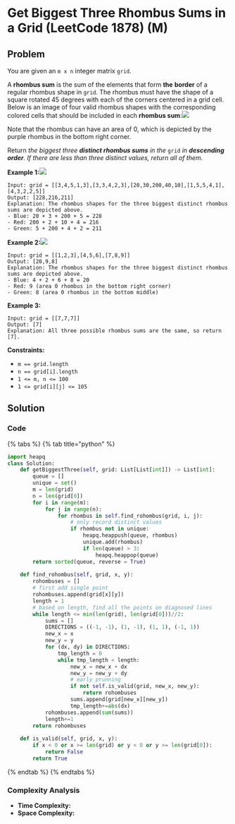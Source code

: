 # Get Biggest Three Rhombus Sums in a Grid (LeetCode 1878) (M)

## Problem

You are given an `m x n` integer matrix `grid`​​​.

A **rhombus sum** is the sum of the elements that form **the** **border** of a regular rhombus shape in `grid`​​​. The rhombus must have the shape of a square rotated 45 degrees with each of the corners centered in a grid cell. Below is an image of four valid rhombus shapes with the corresponding colored cells that should be included in each **rhombus sum**:![](https://assets.leetcode.com/uploads/2021/04/23/pc73-q4-desc-2.png)

Note that the rhombus can have an area of 0, which is depicted by the purple rhombus in the bottom right corner.

Return _the biggest three **distinct rhombus sums** in the_ `grid` _in **descending order**. If there are less than three distinct values, return all of them_.

**Example 1:**![](https://assets.leetcode.com/uploads/2021/04/23/pc73-q4-ex1.png)

```
Input: grid = [[3,4,5,1,3],[3,3,4,2,3],[20,30,200,40,10],[1,5,5,4,1],[4,3,2,2,5]]
Output: [228,216,211]
Explanation: The rhombus shapes for the three biggest distinct rhombus sums are depicted above.
- Blue: 20 + 3 + 200 + 5 = 228
- Red: 200 + 2 + 10 + 4 = 216
- Green: 5 + 200 + 4 + 2 = 211
```

**Example 2:**![](https://assets.leetcode.com/uploads/2021/04/23/pc73-q4-ex2.png)

```
Input: grid = [[1,2,3],[4,5,6],[7,8,9]]
Output: [20,9,8]
Explanation: The rhombus shapes for the three biggest distinct rhombus sums are depicted above.
- Blue: 4 + 2 + 6 + 8 = 20
- Red: 9 (area 0 rhombus in the bottom right corner)
- Green: 8 (area 0 rhombus in the bottom middle)
```

**Example 3:**

```
Input: grid = [[7,7,7]]
Output: [7]
Explanation: All three possible rhombus sums are the same, so return [7].
```

**Constraints:**

* `m == grid.length`
* `n == grid[i].length`
* `1 <= m, n <= 100`
* `1 <= grid[i][j] <= 105`

## Solution&#x20;

### Code

{% tabs %}
{% tab title="python" %}
```python
import heapq
class Solution:
    def getBiggestThree(self, grid: List[List[int]]) -> List[int]:
        queue = []
        unique = set()
        m = len(grid)
        n = len(grid[0])
        for i in range(m):
            for j in range(n):
                for rhombus in self.find_rohombus(grid, i, j):
                    # only record distinct values
                    if rhombus not in unique:
                        heapq.heappush(queue, rhombus)
                        unique.add(rhombus)
                        if len(queue) > 3:
                            heapq.heappop(queue)
        return sorted(queue, reverse = True)
    
    def find_rohombus(self, grid, x, y):
        rohombuses = []
        # first add single point
        rohombuses.append(grid[x][y])
        length = 1
        # based on length, find all the points on diagnosed lines
        while length <= min(len(grid), len(grid[0]))//2:
            sums = []
            DIRECTIONS = ((-1, -1), (1, -1), (1, 1), (-1, 1))
            new_x = x
            new_y = y
            for (dx, dy) in DIRECTIONS:
                tmp_length = 0
                while tmp_length < length:
                    new_x = new_x + dx
                    new_y = new_y + dy
                    # early prunning
                    if not self.is_valid(grid, new_x, new_y):
                        return rohombuses
                    sums.append(grid[new_x][new_y])
                    tmp_length+=abs(dx)
            rohombuses.append(sum(sums))
            length+=1
        return rohombuses
    
    def is_valid(self, grid, x, y):
        if x < 0 or x >= len(grid) or y < 0 or y >= len(grid[0]):
            return False
        return True
```
{% endtab %}
{% endtabs %}

### Complexity Analysis

* **Time Complexity:**
* **Space Complexity:**
